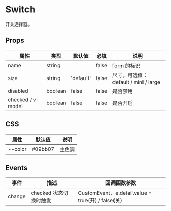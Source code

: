 # Switch

开关选择器。

## Props

| 属性              | 类型    | 默认值    | 必填  | 说明                                 |
| ----------------- | ------- | --------- | ----- | ------------------------------------ |
| name              | string  |           | false | [form](./README.Form.md) 的标识      |
| size              | string  | 'default' | false | 尺寸，可选值：default / mini / large |
| disabled          | boolean | false     | false | 是否禁用                             |
| checked / v-model | boolean | false     | false | 是否开启                             |

## CSS

| 属性    | 默认值  | 说明   |
| ------- | ------- | ------ |
| --color | #09bb07 | 主色调 |

## Events

| 事件   | 描述                   | 回调函数参数                                       |
| ------ | ---------------------- | -------------------------------------------------- |
| change | checked 状态切换时触发 | CustomEvent，e.detail.value = true(开) / false(关) |
